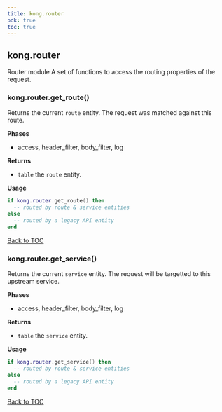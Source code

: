 ```yaml
---
title: kong.router
pdk: true
toc: true
---
```


## kong.router

Router module
 A set of functions to access the routing properties of the request.



### kong.router.get_route()

Returns the current `route` entity.  The request was matched against this
 route.


**Phases**

* access, header_filter, body_filter, log

**Returns**

* `table` the `route` entity.


**Usage**

``` lua
if kong.router.get_route() then
  -- routed by route & service entities
else
  -- routed by a legacy API entity
end
```

[Back to TOC](#table-of-contents)


### kong.router.get_service()

Returns the current `service` entity.  The request will be targetted to this
 upstream service.


**Phases**

* access, header_filter, body_filter, log

**Returns**

* `table` the `service` entity.


**Usage**

``` lua
if kong.router.get_service() then
  -- routed by route & service entities
else
  -- routed by a legacy API entity
end
```

[Back to TOC](#table-of-contents)

